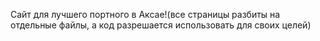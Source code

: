 Сайт для лучшего портного в Аксае!(все страницы разбиты на отдельные файлы, а код разрешается использовать для своих целей)